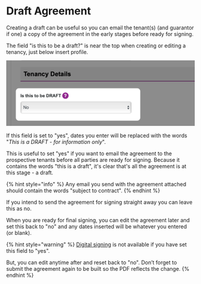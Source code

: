 # Draft Agreement

Creating a draft can be useful so you can email the tenant(s) (and guarantor if one) a copy of the agreement in the early stages before ready for signing.

The field "is this to be a draft?" is near the top when creating or editing a tenancy, just below insert profile.

![](<.gitbook/assets/CleanShot 2021-01-21 at 09.25.29@2x.png>)

If this field is set to "yes", dates you enter will be replaced with the words "_This is a DRAFT - for information only_".

This is useful to set "yes" if you want to email the agreement to the prospective tenants before all parties are ready for signing. Because it contains the words "this is a draft", it's clear that's all the agreement is at this stage - a draft.

{% hint style="info" %}
Any email you send with the agreement attached should contain the words "subject to contract".
{% endhint %}

If you intend to send the agreement for signing straight away you can leave this as no.

When you are ready for final signing, you can edit the agreement later and set this back to "no" and any dates inserted will be whatever you entered (or blank).

{% hint style="warning" %}
[Digital signing](digital-signing-1.md) is not available if you have set this field to "yes".

But, you can edit anytime after and reset back to "no". Don’t forget to submit the agreement again to be built so the PDF reflects the change.
{% endhint %}
